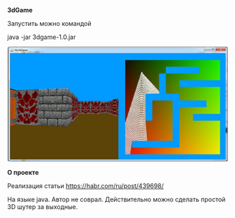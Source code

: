 **3dGame**

Запустить можно командой

java -jar 3dgame-1.0.jar

![Скриншот](images/1.jpg)

**О проекте**

Реализация статьи 
https://habr.com/ru/post/439698/

На языке java.
Автор не соврал. Действительно можно сделать простой 3D шутер за выходные.